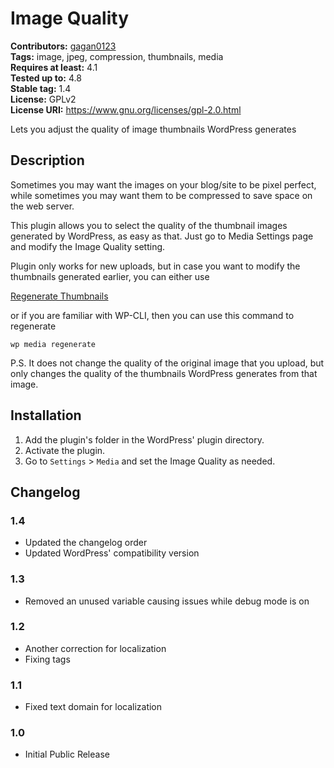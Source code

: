 # Image Quality #
**Contributors:** [gagan0123](https://profiles.wordpress.org/gagan0123)  
**Tags:** image, jpeg, compression, thumbnails, media  
**Requires at least:** 4.1  
**Tested up to:** 4.8  
**Stable tag:** 1.4  
**License:** GPLv2  
**License URI:** https://www.gnu.org/licenses/gpl-2.0.html  

Lets you adjust the quality of image thumbnails WordPress generates

## Description ##

Sometimes you may want the images on your blog/site to be pixel perfect, while sometimes you may want them to be compressed to save space on the web server.

This plugin allows you to select the quality of the thumbnail images generated by WordPress, as easy as that. Just go to Media Settings page and modify the Image Quality setting.

Plugin only works for new uploads, but in case you want to modify the thumbnails generated earlier, you can either use

[Regenerate Thumbnails](https://wordpress.org/plugins/regenerate-thumbnails/)

or if you are familiar with WP-CLI, then you can use this command to regenerate

`wp media regenerate`

P.S. It does not change the quality of the original image that you upload, 
but only changes the quality of the thumbnails WordPress generates from that image.

## Installation ##
1. Add the plugin's folder in the WordPress' plugin directory.
1. Activate the plugin.
1. Go to `Settings` > `Media` and set the Image Quality as needed.

## Changelog ##

### 1.4 ###
* Updated the changelog order
* Updated WordPress' compatibility version

### 1.3 ###
* Removed an unused variable causing issues while debug mode is on

### 1.2 ###
* Another correction for localization
* Fixing tags

### 1.1 ###
* Fixed text domain for localization

### 1.0 ###
* Initial Public Release
